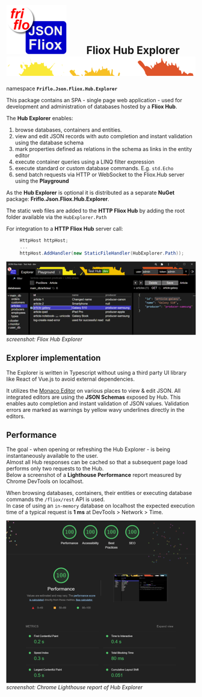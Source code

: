 

# [![JSON Fliox](../../docs/images/Json-Fliox.svg)](https://github.com/friflo/Friflo.Json.Fliox)        **Fliox Hub Explorer** ![SPLASH](../../docs/images/paint-splatter.svg)



namespace **`Friflo.Json.Fliox.Hub.Explorer`**

This package contains an SPA - single page web application - used for development
and administration of databases hosted by a **Fliox Hub**.

The **Hub Explorer** enables:

1. browse databases, containers and entities.
2. view and edit JSON records with auto completion and instant validation using the database schema
3. mark properties defined as relations in the schema as links in the entity editor
4. execute container queries using a LINQ filter expression
5. execute standard or custom database commands. E.g. `std.Echo`
6. send batch requests via HTTP or WebSocket to the Fliox.Hub server using the **Playground**

As the **Hub Explorer** is optional it is distributed as a separate
**NuGet** package: **Friflo.Json.Fliox.Hub.Explorer**.

The static web files are added to the **HTTP Fliox Hub** by adding the root folder
available via the `HubExplorer.Path`

For integration to a **HTTP Fliox Hub** server call:

```csharp
     HttpHost httpHost;
     ...
     httpHost.AddHandler(new StaticFileHandler(HubExplorer.Path));
```

![Fliox Hub Explorer - screenshot](../../docs/images/Fliox-Hub-Explorer.png)
*screenshot: Fliox Hub Explorer*

## Explorer implementation

The Explorer is written in Typescript without using a third party UI library like React of Vue.js to avoid external dependencies.

It utilizes the [Monaco Editor](https://microsoft.github.io/monaco-editor/) on various places to view & edit JSON.
All integrated editors are using the **JSON Schemas** exposed by Hub.
This enables auto completion and instant validation of JSON values.
Validation errors are marked as warnings by yellow wavy underlines directly in the editors.

## Performance

The goal - when opening or refreshing the Hub Explorer - is being instantaneously available to the user.  
Almost all Hub responses can be cached so that a subsequent page load performs only two requests to the Hub.  
Below a screenshot of a **Lighthouse Performance** report measured by Chrome DevTools on localhost.

When browsing databases, containers, their entities or executing database commands the `/fliox/rest` API is used.  
In case of using an `in-memory` database on localhost the expected execution time of a typical request is **1 ms**
at DevTools > Network > Time.  

![Hub Explorer - Lighthouse Performance](../../docs/images/Hub-Explorer-Lighthouse.png)
*screenshot: Chrome Lighthouse report of Hub Explorer*
